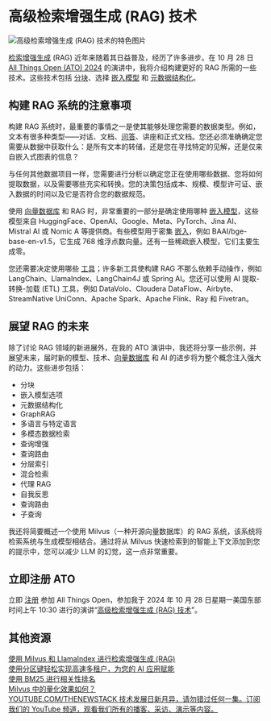 # 高级检索增强生成 (RAG) 技术

![高级检索增强生成 (RAG) 技术的特色图片](https://cdn.thenewstack.io/media/2024/10/a6dbc655-advanced-rag-techniques-1024x576.jpg)

[检索增强生成](https://zilliz.com/learn/Retrieval-Augmented-Generation?utm_source=partner&utm_medium=referral&utm_campaign=2024-09-27_blog_ato-talk-preview_tns) (RAG) 近年来随着其日益普及，经历了许多进步。在 10 月 28 日 [All Things Open (ATO) 2024](https://thenewstack.io/event/all-things-open-2024/) 的演讲中，我将介绍构建更好的 RAG 所需的一些技术。这些技术包括 [分块](https://zilliz.com/learn/guide-to-chunking-strategies-for-rag?utm_source=partner&utm_medium=referral&utm_campaign=2024-09-27_blog_ato-talk-preview_tns)、选择 [嵌入模型](https://zilliz.com/blog/choosing-the-right-embedding-model-for-your-data?utm_source=partner&utm_medium=referral&utm_campaign=2024-09-27_blog_ato-talk-preview_tns) 和 [元数据结构化](https://zilliz.com/blog/metadata-filtering-hybrid-search-or-agent-in-rag-applications?utm_source=partner&utm_medium=referral&utm_campaign=2024-09-27_blog_ato-talk-preview_tns)。

## 构建 RAG 系统的注意事项

构建 RAG 系统时，最重要的事情之一是使其能够处理您需要的数据类型。例如，文本有很多种类型——对话、文档、[问答](https://thenewstack.io/build-an-ai-powered-question-answering-application)、讲座和正式文档。您还必须准确确定您需要从数据中获取什么：是所有文本的转储，还是您在寻找特定的见解，还是仅来自嵌入式图表的信息？

与任何其他数据项目一样，您需要进行分析以确定您正在使用哪些数据、您将如何提取数据，以及需要哪些充实和转换。您的决策包括成本、规模、模型许可证、嵌入数据的时间以及它是否符合您的数据规范。

使用 [向量数据库](https://zilliz.com/learn/what-is-vector-database?utm_source=partner&utm_medium=referral&utm_campaign=2024-09-27_blog_ato-talk-preview_tns) 和 RAG 时，非常重要的一部分是确定使用哪种 [嵌入模型](https://thenewstack.io/vector-embeddings-explained-a-beginners-guide-to-powerful-ai)，这些模型来自 HuggingFace、OpenAI、Google、Meta、PyTorch、Jina AI、Mistral AI 或 Nomic A 等提供商。有些模型用于密集 [嵌入](https://milvus.io/docs/embeddings.md?utm_source=partner&utm_medium=referral&utm_campaign=2024-09-27_blog_ato-talk-preview_tns)，例如 BAAI/bge-base-en-v1.5，它生成 768 维浮点数向量。还有一些稀疏嵌入模型，它们主要生成零。

您还需要决定使用哪些 [工具](https://zilliz.com/product/integrations)；许多新工具使构建 RAG 不那么依赖手动操作，例如 LangChain、LlamaIndex、LangChain4J 或 Spring AI。您还可以使用 AI 提取-转换-加载 (ETL) 工具，例如 DataVolo、Cloudera DataFlow、Airbyte、StreamNative UniConn、Apache Spark、Apache Flink、Ray 和 Fivetran。

## 展望 RAG 的未来

除了讨论 RAG 领域的新进展外，在我的 ATO 演讲中，我还将分享一些示例，并展望未来，届时新的模型、技术、[向量数据库](https://thenewstack.io/scaling-databases-to-meet-enterprise-genai-demands) 和 AI 的进步将为整个概念注入强大的动力。这些进步包括：

- 分块
- 嵌入模型选项
- 元数据结构化
- GraphRAG
- 多语言与特定语言
- 多模态数据检索
- 查询增强
- 查询路由
- 分层索引
- 混合检索
- 代理 RAG
- 自我反思
- 查询路由
- 子查询

我还将简要概述一个使用 Milvus（一种开源向量数据库）的 RAG 系统，该系统将检索系统与生成模型相结合。通过将从 Milvus 快速检索到的智能上下文添加到您的提示中，您可以减少 LLM 的幻觉，这一点非常重要。

## 立即注册 ATO

立即 [注册](http://www.eventbrite.com/e/916649672847/?discount=NEWS20) 参加 All Things Open，参加我于 2024 年 10 月 28 日星期一美国东部时间上午 10:30 进行的演讲“[高级检索增强生成 (RAG) 技术](https://2024.allthingsopen.org/sessions/advanced-retrieval-augmented-generation-rag-techniques)”。

## 其他资源
[使用 Milvus 和 LlamaIndex 进行检索增强生成 (RAG)](https://milvus.io/docs/integrate_with_llamaindex.md)  
[使用分区键轻松实现高速多租户，为您的 AI 应用赋能](https://medium.com/@tspann/super-charge-your-ai-applications-with-easy-high-speed-multi-tenancy-with-partition-keys-5fa581127dd6)  
[使用 BM25 进行相关性排名](https://medium.com/@tspann/ranking-for-relevance-with-bm25-b2d9dd62e2f8)  
[Milvus 中的量化效果如何？](https://medium.com/@tspann/how-good-is-quantization-in-milvus-6d224b5160b0)  
[YOUTUBE.COM/THENEWSTACK 技术发展日新月异，请勿错过任何一集。订阅我们的 YouTube 频道，观看我们所有的播客、采访、演示等内容。](https://youtube.com/thenewstack?sub_confirmation=1)